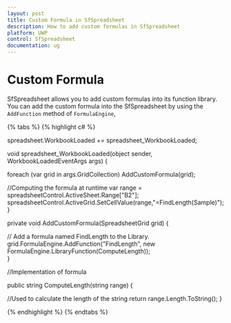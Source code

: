 ```yaml
---
layout: post
title: Custom Formula in SfSpreadsheet
description: How to add custom formulas in SfSpreadsheet
platform: UWP
control: SfSpreadsheet
documentation: ug
---
```


# Custom Formula

SfSpreadsheet allows you to add custom formulas into its function library. You can add the custom formula into the SfSpreadsheet by using the `AddFunction` method of `FormulaEngine`,

{% tabs %}
{% highlight c# %}

spreadsheet.WorkbookLoaded += spreadsheet_WorkbookLoaded;

void spreadsheet_WorkbookLoaded(object sender, WorkbookLoadedEventArgs args)
{

  foreach (var grid in args.GridCollection)
    AddCustomFormula(grid); 
  
  //Computing the formula at runtime
   var range = spreadsheetControl.ActiveSheet.Range["B2"];
   spreadsheetControl.ActiveGrid.SetCellValue(range,"=FindLength(Sample)");
}  

private void AddCustomFormula(SpreadsheetGrid grid)
{

  // Add a formula named FindLength to the Library.
   grid.FormulaEngine.AddFunction("FindLength", new FormulaEngine.LibraryFunction(ComputeLength));      
}    

//Implementation of formula
    
public string ComputeLength(string range)
{

  //Used to calculate the length of the string
    return range.Length.ToString();
}

{% endhighlight %}
{% endtabs %}
